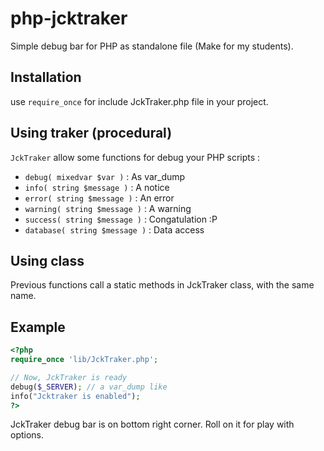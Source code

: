 php-jcktraker
=============

Simple debug bar for PHP as standalone file (Make for my students). 

Installation
------------

use `require_once` for include JckTraker.php file in your project.

Using traker (procedural)
-------------------------

`JckTraker` allow some functions for debug your PHP scripts : 
 - `debug( mixedvar $var )` : As var_dump
 - `info( string $message )` : A notice
 - `error( string $message )` : An error
 - `warning( string $message )` : A warning
 - `success( string $message )` : Congatulation :P
 - `database( string $message )` : Data access

Using class
-----------

Previous functions call a static methods in JckTraker class, with the same name.

Example
-------

```php
<?php
require_once 'lib/JckTraker.php';

// Now, JckTraker is ready
debug($_SERVER); // a var_dump like
info("Jcktraker is enabled");
?>
```

JckTraker debug bar is on bottom right corner. Roll on it for play with options.


